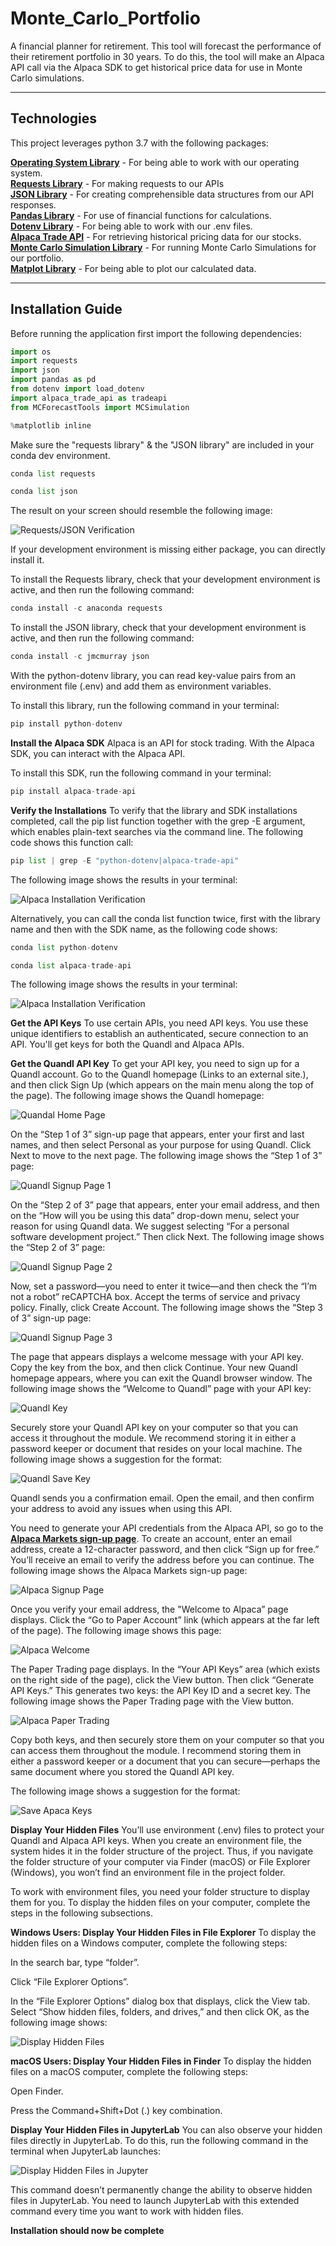 # Monte_Carlo_Portfolio
A financial planner for retirement. This tool will forecast the performance of their retirement portfolio in 30 years. To do this, the tool will make an Alpaca API call via the Alpaca SDK to get historical price data for use in Monte Carlo simulations.

----------

## Technologies
This project leverages python 3.7 with the following packages:

**[Operating System Library](https://docs.python.org/3/library/os.html)** - For being able to work with our operating system.<br>
**[Requests Library](https://pypi.org/project/requests/)** - For making requests to our APIs<br>
**[JSON Library](https://www.json.org/json-en.html)** - For creating comprehensible data structures from our API responses.<br>
**[Pandas Library](https://pandas.pydata.org/)** - For use of financial functions for calculations.<br>
**[Dotenv Library](https://pypi.org/project/python-dotenv/)** - For being able to work with our .env files.<br>
**[Alpaca Trade API](https://alpaca.markets/docs/)** - For retrieving historical pricing data for our stocks.<br>
**[Monte Carlo Simulation Library](https://umn.bootcampcontent.com/SVivanco/valhalla/blob/491913853a10bb86a912f102ef3fb26746a2e6ec/code/MCForecastTools.py)** - For running Monte Carlo Simulations for our portfolio.<br>
**[Matplot Library](https://matplotlib.org/)** - For being able to plot our calculated data.

----------

## Installation Guide

Before running the application first import the following dependencies:

```python
import os
import requests
import json
import pandas as pd
from dotenv import load_dotenv
import alpaca_trade_api as tradeapi
from MCForecastTools import MCSimulation

%matplotlib inline
```

Make sure the "requests library" & the "JSON library" are included in your conda dev environment.

```python
conda list requests

conda list json
```
The result on your screen should resemble the following image:

![Requests/JSON Verification](requests_json_image.png)

If your development environment is missing either package, you can directly install it.

To install the Requests library, check that your development environment is active, and then run the following command:

```python
conda install -c anaconda requests
```

To install the JSON library, check that your development environment is active, and then run the following command:

```python
conda install -c jmcmurray json
```

With the python-dotenv library, you can read key-value pairs from an environment file (.env) and add them as environment variables.

To install this library, run the following command in your terminal:

```python
pip install python-dotenv
```

**Install the Alpaca SDK**
Alpaca is an API for stock trading. With the Alpaca SDK, you can interact with the Alpaca API.

To install this SDK, run the following command in your terminal:

```python
pip install alpaca-trade-api
```

**Verify the Installations**
To verify that the library and SDK installations completed, call the pip list function together with the grep -E argument, which enables plain-text searches via the command line. The following code shows this function call:

```python
pip list | grep -E "python-dotenv|alpaca-trade-api"
```

The following image shows the results in your terminal:

![Alpaca Installation Verification](alpaca_verification.png)

Alternatively, you can call the conda list function twice, first with the library name and then with the SDK name, as the following code shows:

```python
conda list python-dotenv

conda list alpaca-trade-api
```

The following image shows the results in your terminal:

![Alpaca Installation Verification](alpaca_two_verification.png)

**Get the API Keys**
To use certain APIs, you need API keys. You use these unique identifiers to establish an authenticated, secure connection to an API. You'll get keys for both the Quandl and Alpaca APIs.

**Get the Quandl API Key**
To get your API key, you need to sign up for a Quandl account. Go to the Quandl homepage (Links to an external site.), and then click Sign Up (which appears on the main menu along the top of the page). The following image shows the Quandl homepage:

![Quandal Home Page](quandl_home_page.png)

On the “Step 1 of 3” sign-up page that appears, enter your first and last names, and then select Personal as your purpose for using Quandl. Click Next to move to the next page. The following image shows the “Step 1 of 3” page:

![Quandl Signup Page 1](quandl_page_one.png)

On the “Step 2 of 3” page that appears, enter your email address, and then on the “How will you be using this data” drop-down menu, select your reason for using Quandl data. We suggest selecting “For a personal software development project.” Then click Next. The following image shows the “Step 2 of 3” page:

![Quandl Signup Page 2](quandl_page_two.png)

Now, set a password—you need to enter it twice—and then check the “I’m not a robot” reCAPTCHA box. Accept the terms of service and privacy policy. Finally, click Create Account. The following image shows the “Step 3 of 3” sign-up page:

![Quandl Signup Page 3](quandl_page_three.png)

The page that appears displays a welcome message with your API key. Copy the key from the box, and then click Continue. Your new Quandl homepage appears, where you can exit the Quandl browser window. The following image shows the “Welcome to Quandl” page with your API key:

![Quandl Key](quandl_key.png)

Securely store your Quandl API key on your computer so that you can access it throughout the module. We recommend storing it in either a password keeper or document that resides on your local machine. The following image shows a suggestion for the format:

![Quandl Save Key](quandl_save_key.png)

Quandl sends you a confirmation email. Open the email, and then confirm your address to avoid any issues when using this API.

You need to generate your API credentials from the Alpaca API, so go to the **[Alpaca Markets sign-up page](https://alpaca.markets/docs/)**. To create an account, enter an email address, create a 12-character password, and then click “Sign up for free.” You’ll receive an email to verify the address before you can continue. The following image shows the Alpaca Markets sign-up page:

![Alpaca Signup Page](alpaca_signup_page.png)

Once you verify your email address, the "Welcome to Alpaca” page displays. Click the “Go to Paper Account” link (which appears at the far left of the page). The following image shows this page:

![Alpaca Welcome](alpaca_welcome.png)

The Paper Trading page displays. In the “Your API Keys” area (which exists on the right side of the page), click the View button. Then click “Generate API Keys.” This generates two keys: the API Key ID and a secret key. The following image shows the Paper Trading page with the View button.

![Alpaca Paper Trading](alpaca_paper_trading.png)

Copy both keys, and then securely store them on your computer so that you can access them throughout the module. I recommend storing them in either a password keeper or a document that you can secure—perhaps the same document where you stored the Quandl API key.

The following image shows a suggestion for the format:

![Save Apaca Keys](alpaca_key_saved.png)

**Display Your Hidden Files**
You’ll use environment (.env) files to protect your Quandl and Alpaca API keys. When you create an environment file, the system hides it in the folder structure of the project. Thus, if you navigate the folder structure of your computer via Finder (macOS) or File Explorer (Windows), you won’t find an environment file in the project folder.

To work with environment files, you need your folder structure to display them for you. To display the hidden files on your computer, complete the steps in the following subsections.

**Windows Users: Display Your Hidden Files in File Explorer**
To display the hidden files on a Windows computer, complete the following steps:

In the search bar, type “folder”.

Click “File Explorer Options”.

In the “File Explorer Options” dialog box that displays, click the View tab. Select “Show hidden files, folders, and drives,” and then click OK, as the following image shows:

![Display Hidden Files](display_hidden_files.png)

**macOS Users: Display Your Hidden Files in Finder**
To display the hidden files on a macOS computer, complete the following steps:

Open Finder.

Press the Command+Shift+Dot (.) key combination.

**Display Your Hidden Files in JupyterLab**
You can also observe your hidden files directly in JupyterLab. To do this, run the following command in the terminal when JupyterLab launches:

![Display Hidden Files in Jupyter](hidden_files_jupyter.png)

This command doesn’t permanently change the ability to observe hidden files in JupyterLab. You need to launch JupyterLab with this extended command every time you want to work with hidden files.

**Installation should now be complete**



